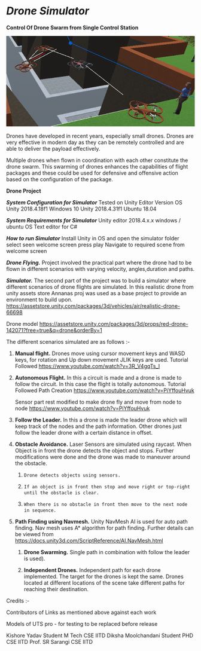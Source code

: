 # *Drone Simulator*

**Control Of Drone Swarm from Single Control Station**

![Drone Swarm](https://github.com/srsarangi/drone_sim/blob/main/Simulator/Assets/Images/MainImage.png)  

Drones have developed in recent years, especially small drones. Drones are very effective in modern day as they can be remotely controlled and are able to deliver the payload effectively.

Multiple drones when flown in coordination with each other constitute the drone swarm. This swarming of drones enhances the capabilities of flight packages and these could be used for defensive and offensive action based on the configuration of the package.

**Drone Project**

***System Configuration for Simulator***
Tested on 
Unity  Editor Version    OS
Unity 2018.4.18f1    	Windows 10
Unity 2018.4.31f1    	Ubuntu 18.04

***System Requirements for Simulator***
Unity editor 2018.4.x.x windows / ubuntu OS
Text editor for C# 

***How to run Simulator***
Install Unity in OS and open the simulator folder
select seen welcome screen press play
Navigate to required scene from welcome screen

***Drone Flying.*** Project involved the practical part where the drone had to be flown  in different scenarios with varying velocity, angles,duration and paths.


***Simulator.*** The second part of the project was to build a simulator where different scenarios of drone flights are simulated. In this realistic drone from unity assets store Annanas proj was used as a base project to provide an environment to build upon.
https://assetstore.unity.com/packages/3d/vehicles/air/realistic-drone-66698

Drone model
https://assetstore.unity.com/packages/3d/props/red-drone-142071?free=true&q=drone&orderBy=1

The different scenarios simulated are as follows :-

1. **Manual flight.** Drones move using cursor movement keys and WASD keys, for rotation and Up down movement JLIK keys are used.
Tutorial Followed https://www.youtube.com/watch?v=3R_V4gqTs_I

2. **Autonomous Flight.** In this a circuit is made and a drone is made to follow the circuit. In this case the flight is totally autonomous.
    Tutorial Followed
    Path Creation
    https://www.youtube.com/watch?v=PiYffouHvuk  

    Sensor part rest modified to make drone fly and move from node to node
    https://www.youtube.com/watch?v=PiYffouHvuk


3.    **Follow the Leader.** In this a drone is made the leader drone which will keep track of the nodes and the path information. Other drones just follow the leader drone with a certain distance in offset.

4. **Obstacle Avoidance.** Laser Sensors are simulated using raycast. When Object is in front the drone detects the object and stops. Further modifications were done and the drone was made to maneuver around the obstacle.
    
    1.     Drone detects objects using sensors.  

    2.     If an object is in front then stop and move right or top-right until the obstacle is clear.

    3.     When there is no obstacle in front then move to the next node in sequence.

5.    **Path Finding using Navmesh.** Unity NavMesh AI is used for auto path finding. Nav mesh uses A* algorithm for path finding. Further details can be viewed from
https://docs.unity3d.com/ScriptReference/AI.NavMesh.html  

		1.	**Drone Swarming.** Single path in combination with follow the leader is used).

		2.	**Independent Drones.** Independent path for each drone implemented. The target for the drones is kept the same. Drones located at different locations of the scene take different paths for reaching their destination.


Credits :-

Contributors of Links as mentioned above against each work

Models of UTS pro - for testing to be replaced before release


Kishore Yadav Student M Tech CSE IITD
Diksha Moolchandani Student PHD  CSE IITD
Prof. SR Sarangi CSE IITD

